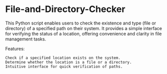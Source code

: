 # File-and-Directory-Checker
This Python script enables users to check the existence and type (file or directory) of a specified path on their system. It provides a simple interface for verifying the status of a location, offering convenience and clarity in file management tasks.

Features:

    Check if a specified location exists on the system.
    Determine whether the location is a file or a directory.
    Intuitive interface for quick verification of paths.
